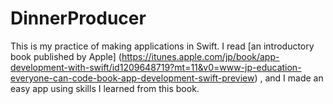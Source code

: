 # DinnerProducer

This is my practice of making applications in Swift.
I read [an introductory book published by Apple]
(https://itunes.apple.com/jp/book/app-development-with-swift/id1209648719?mt=11&v0=www-jp-education-everyone-can-code-book-app-development-swift-preview)
, and I made an easy app using skills I learned from this book.
